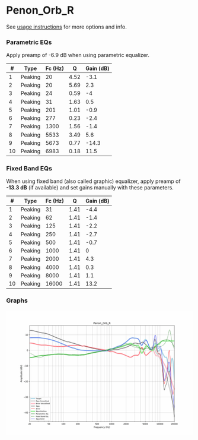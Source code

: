 # Penon_Orb_R
See [usage instructions](https://github.com/jaakkopasanen/AutoEq#usage) for more options and info.

### Parametric EQs
Apply preamp of -6.9 dB when using parametric equalizer.

|   # | Type    |   Fc (Hz) |    Q |   Gain (dB) |
|-----|---------|-----------|------|-------------|
|   1 | Peaking |        20 | 4.52 |        -3.1 |
|   2 | Peaking |        20 | 5.69 |         2.3 |
|   3 | Peaking |        24 | 0.59 |        -4   |
|   4 | Peaking |        31 | 1.63 |         0.5 |
|   5 | Peaking |       201 | 1.01 |        -0.9 |
|   6 | Peaking |       277 | 0.23 |        -2.4 |
|   7 | Peaking |      1300 | 1.56 |        -1.4 |
|   8 | Peaking |      5533 | 3.49 |         5.6 |
|   9 | Peaking |      5673 | 0.77 |       -14.3 |
|  10 | Peaking |      6983 | 0.18 |        11.5 |

### Fixed Band EQs
When using fixed band (also called graphic) equalizer, apply preamp of **-13.3 dB** (if available) and set gains manually with these parameters.

|   # | Type    |   Fc (Hz) |    Q |   Gain (dB) |
|-----|---------|-----------|------|-------------|
|   1 | Peaking |        31 | 1.41 |        -4.4 |
|   2 | Peaking |        62 | 1.41 |        -1.4 |
|   3 | Peaking |       125 | 1.41 |        -2.2 |
|   4 | Peaking |       250 | 1.41 |        -2.7 |
|   5 | Peaking |       500 | 1.41 |        -0.7 |
|   6 | Peaking |      1000 | 1.41 |         0   |
|   7 | Peaking |      2000 | 1.41 |         4.3 |
|   8 | Peaking |      4000 | 1.41 |         0.3 |
|   9 | Peaking |      8000 | 1.41 |         1.1 |
|  10 | Peaking |     16000 | 1.41 |        13.2 |

### Graphs
![](./Penon_Orb_R.png)
